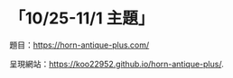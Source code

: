 # 「10/25-11/1 主題」

題目：https://horn-antique-plus.com/

呈現網站：https://koo22952.github.io/horn-antique-plus/.
